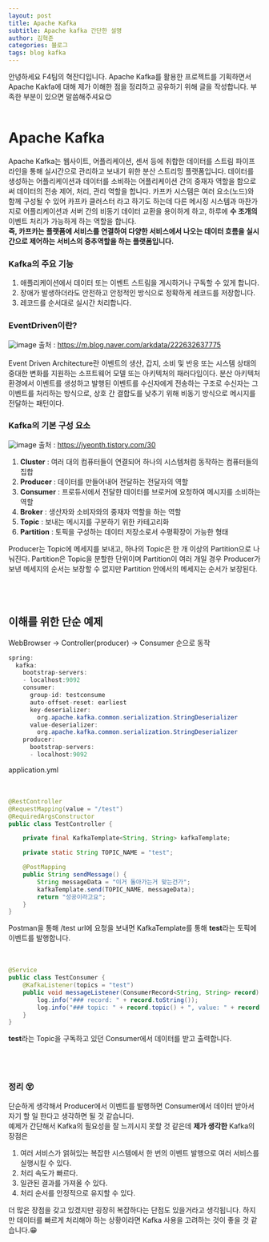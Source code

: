 ```yaml
---
layout: post
title: Apache Kafka
subtitle: Apache kafka 간단한 설명
author: 김혁준
categories: 블로그
tags: blog kafka
---
```


안녕하세요 F4팀의 혁잔디입니다. Apache Kafka를 활용한 프로젝트를 기획하면서 Apache Kakfa에 대해 제가 이해한 점을 정리하고 공유하기 위해 글을 작성합니다. 부족한 부분이 있으면 말씀해주셔요😊
<br><br>

# Apache Kafka

Apache Kafka는 웹사이트, 어플리케이션, 센서 등에 취합한 데이터를 스트림 파이프라인을 통해 실시간으로 관리하고 보내기 위한 분산 스트리밍 플랫폼입니다. 데이터를 생성하는 어플리케이션과 데이터를 소비하는 어플리케이션 간의 중재자 역할을 함으로써 데이터의 전송 제어, 처리, 관리 역할을 합니다. 카프카 시스템은 여러 요소(노드)와 함께 구성될 수 있어 카프카 클러스터 라고 하기도 하는데 다른 메시징 시스템과 마찬가지로 어플리케이션과 서버 간의 비동기 데이터 교환을 용이하게 하고, 하루에 <b>수 조개의</b> 이벤트 처리가 가능하게 하는 역할을 합니다. <br>
<b>즉, 카프카는 플랫폼에 서비스를 연결하여 다양한 서비스에서 나오는 데이터 흐름을 실시간으로 제어하는 서비스의 중추역할을 하는 플랫폼입니다.</b>

### Kafka의 주요 기능

1. 애플리케이션에서 데이터 또는 이벤트 스트림을 게시하거나 구독할 수 있게 합니다.
2. 장애가 발생하더라도 안전하고 안정적인 방식으로 정확하게 레코드를 저장합니다.
3. 레코드를 순서대로 실시간 처리합니다.

### EventDriven이란?

![image](https://camo.githubusercontent.com/c056c020adbf92b11a31e549c90d90ac7b8d319b519f61e733a474ded6a1fdcc/68747470733a2f2f706f737466696c65732e707374617469632e6e65742f4d6a41794d5441794d4452664d5467322f4d4441784e6a45794e44497a4d4451344e5467782e5058665f6c3530365331434d696b437933504c3456656a57347168636849362d6c69437151417765644645672e5f724841584a6a4644364272305442306e393979767a6d5a50314e76546c554b644c665856625457654f6f672e504e472e61726b646174612f312e706e673f747970653d77393636)
출처 : https://m.blog.naver.com/arkdata/222632637775<br>
<br>
Event Driven Architecture란 이벤트의 생산, 갑지, 소비 및 반응 또는 시스템 상태의 중대한 변화를 지원하는 소프트웨어 모델 또는 아키텍처의 패러다임이다. 분산 아키텍처 환경에서 이벤트를 생성하고 발행된 이벤트를 수신자에게 전송하는 구조로 수신자는 그 이벤트를 처리하는 방식으로, 상호 간 결합도를 낮추기 위해 비동기 방식으로 메시지를 전달하는 패턴이다.
<br>

### Kafka의 기본 구성 요소

![image](https://img1.daumcdn.net/thumb/R1280x0/?scode=mtistory2&fname=https%3A%2F%2Fblog.kakaocdn.net%2Fdn%2Fb2dshY%2FbtqT6IEz5UC%2FhRRrU8AKeqTs98eUxbj3l0%2Fimg.png)
출처 : https://jyeonth.tistory.com/30

1. <b>Cluster</b> : 여러 대의 컴퓨터들이 연결되어 하나의 시스템처럼 동작하는 컴퓨터들의 집합
2. <b>Producer</b> : 데이터를 만들어내어 전달하는 전달자의 역할
3. <b>Consumer</b> : 프로듀서에서 전달한 데이터를 브로커에 요청하여 메시지를 소비하는 역할
4. <b>Broker</b> : 생산자와 소비자와의 중재자 역할을 하는 역할
5. <b>Topic</b> : 보내는 메시지를 구분하기 위한 카테고리화
6. <b>Partition</b> : 토픽을 구성하는 데이터 저장소로서 수평확장이 가능한 형태

Producer는 Topic에 메세지를 보내고, 하나의 Topic은 한 개 이상의 Partition으로 나눠진다. Partition은 Topic을 분할한 단위이며 Partition이 여러 개일 경우 Producer가 보낸 메세지의 순서는 보장할 수 없지만 Partition 안에서의 메세지는 순서가 보장된다.
<br><br><Br><br>

## 이해를 위한 단순 예제

WebBrowser -> Controller(producer) -> Consumer 순으로 동작

```Java
spring:
  kafka:
    bootstrap-servers:
    - localhost:9092
    consumer:
      group-id: testconsume
      auto-offset-reset: earliest
      key-deserializer:
        org.apache.kafka.common.serialization.StringDeserializer
      value-deserializer:
        org.apache.kafka.common.serialization.StringDeserializer
    producer:
      bootstrap-servers:
      - localhost:9092
```

application.yml
<br><br><Br>

```Java
@RestController
@RequestMapping(value = "/test")
@RequiredArgsConstructor
public class TestController {

	private final KafkaTemplate<String, String> kafkaTemplate;

	private static String TOPIC_NAME = "test";

	@PostMapping
	public String sendMessage() {
		String messageData = "이거 돌아가는거 맞는건가";
		kafkaTemplate.send(TOPIC_NAME, messageData);
		return "성공이라고요";
	}
}
```

Postman을 통해 /test url에 요청을 보내면 KafkaTemplate를 통해 <b>test</b>라는 토픽에 이벤트를 발행합니다.
<br><br><br>

```Java
@Service
public class TestConsumer {
	@KafkaListener(topics = "test")
    public void messageListener(ConsumerRecord<String, String> record) {
        log.info("### record: " + record.toString());
        log.info("### topic: " + record.topic() + ", value: " + record.value() + ", offset: " + record.offset());
	}
}
```

<b>test</b>라는 Topic을 구독하고 있던 Consumer에서 데이터를 받고 출력합니다.<br><br><br><br>

### 정리 😵

단순하게 생각해서 Producer에서 이벤트를 발행하면 Consumer에서 데이터 받아서 자기 할 일 한다고 생각하면 될 것 같습니다.<br>
예제가 간단해서 Kafka의 필요성을 잘 느끼시지 못할 것 같은데 <b>제가 생각한</b> Kafka의 장점은<br>

1. 여러 서비스가 얽혀있는 복잡한 시스템에서 한 번의 이벤트 발행으로 여러 서비스를 실행시킬 수 있다.
2. 처리 속도가 빠르다.
3. 일관된 결과를 가져올 수 있다.
4. 처리 순서를 안정적으로 유지할 수 있다.

더 많은 장점을 갖고 있겠지만 굉장히 복잡하다는 단점도 있을거라고 생각됩니다. 하지만 데이터를 빠르게 처리해야 하는 상황이라면 Kafka 사용을 고려하는 것이 좋을 것 같습니다.😁
